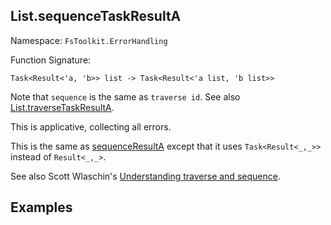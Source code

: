 ## List.sequenceTaskResultA

Namespace: `FsToolkit.ErrorHandling`

Function Signature:

```
Task<Result<'a, 'b>> list -> Task<Result<'a list, 'b list>>
```

Note that `sequence` is the same as `traverse id`. See also [List.traverseTaskResultA](traverseTaskResultA.md).

This is applicative, collecting all errors.

This is the same as [sequenceResultA](sequenceResultA.md) except that it uses `Task<Result<_,_>>` instead of `Result<_,_>`.

See also Scott Wlaschin's [Understanding traverse and sequence](https://fsharpforfunandprofit.com/posts/elevated-world-4/).

## Examples

